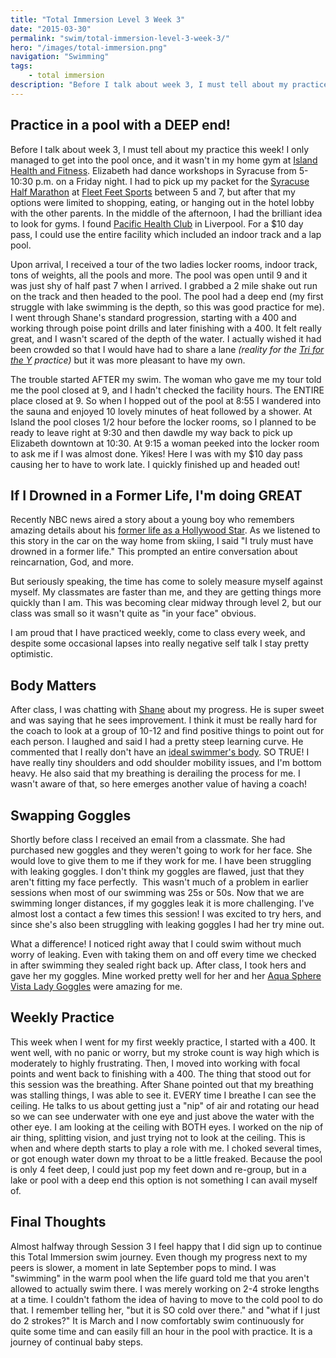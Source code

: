 ```yaml
---
title: "Total Immersion Level 3 Week 3"
date: "2015-03-30"
permalink: "swim/total-immersion-level-3-week-3/"
hero: "/images/total-immersion.png"
navigation: "Swimming"
tags:
    - total immersion
description: "Before I talk about week 3, I must tell about my practice this week! I only managed to get into the pool once, and it wasn't in my home gym at Island Health and Fitness."
---
```


## Practice in a pool with a DEEP end!

Before I talk about week 3, I must tell about my practice this week! I only managed to get into the pool once, and it wasn't in my home gym at [Island Health and Fitness](http://www.islandhealthfitness.com/ "Island Health and Fitness"). Elizabeth had dance workshops in Syracuse from 5-10:30 p.m. on a Friday night. I had to pick up my packet for the [Syracuse Half Marathon](/race-report/syracuse-half-marathon/ "Syracuse Half Marathon") at [Fleet Feet Sports](http://www.fleetfeetsyracuse.com/ "Fleet Feet Sports Syracuse") between 5 and 7, but after that my options were limited to shopping, eating, or hanging out in the hotel lobby with the other parents. In the middle of the afternoon, I had the brilliant idea to look for gyms. I found [Pacific Health Club](http://pacifichealthclub.com/ "Pacific Health Club") in Liverpool. For a $10 day pass, I could use the entire facility which included an indoor track and a lap pool.

Upon arrival, I received a tour of the two ladies locker rooms, indoor track, tons of weights, all the pools and more. The pool was open until 9 and it was just shy of half past 7 when I arrived. I grabbed a 2 mile shake out run on the track and then headed to the pool. The pool had a deep end (my first struggle with lake swimming is the depth, so this was good practice for me). I went through Shane's standard progression, starting with a 400 and working through poise point drills and later finishing with a 400. It felt really great, and I wasn't scared of the depth of the water. I actually wished it had been crowded so that I would have had to share a lane _(reality for the [Tri for the Y](http://www.runningintheusa.com/Race/View.aspx?RaceID=13340 "Tri for the Y Ithaca 2015") practice)_ but it was more pleasant to have my own.

The trouble started AFTER my swim. The woman who gave me my tour told me the pool closed at 9, and I hadn't checked the facility hours. The ENTIRE place closed at 9. So when I hopped out of the pool at 8:55 I wandered into the sauna and enjoyed 10 lovely minutes of heat followed by a shower. At Island the pool closes 1/2 hour before the locker rooms, so I planned to be ready to leave right at 9:30 and then dawdle my way back to pick up Elizabeth downtown at 10:30. At 9:15 a woman peeked into the locker room to ask me if I was almost done. Yikes! Here I was with my $10 day pass causing her to have to work late. I quickly finished up and headed out!

## If I Drowned in a Former Life, I'm doing GREAT

Recently NBC news aired a story about a young boy who remembers amazing details about his [former life as a Hollywood Star](http://www.nbcnews.com/nightly-news/video/boy-remembers-amazing-details-of-past-life-as-hollywood-actor-416079939861 "Boy Former Life"). As we listened to this story in the car on the way home from skiing, I said "I truly must have drowned in a former life." This prompted an entire conversation about reincarnation, God, and more.

But seriously speaking, the time has come to solely measure myself against myself. My classmates are faster than me, and they are getting things more quickly than I am. This was becoming clear midway through level 2, but our class was small so it wasn't quite as "in your face" obvious.

I am proud that I have practiced weekly, come to class every week, and despite some occasional lapses into really negative self talk I stay pretty optimistic.

## Body Matters

After class, I was chatting with [Shane](http://www.zendurancecycling.com/shane-eversfield.html "Shane Eversfield ") about my progress. He is super sweet and was saying that he sees improvement. I think it must be really hard for the coach to look at a group of 10-12 and find positive things to point out for each person. I laughed and said I had a pretty steep learning curve. He commented that I really don't have an [ideal swimmer's body](http://www.swimmingworldmagazine.com/articles/swimmagazine/articles/199909-01swim_art.asp "Ideal Swimmer's Body"). SO TRUE! I have really tiny shoulders and odd shoulder mobility issues, and I'm bottom heavy. He also said that my breathing is derailing the process for me. I wasn't aware of that, so here emerges another value of having a coach!

## Swapping Goggles

Shortly before class I received an email from a classmate. She had purchased new goggles and they weren't going to work for her face. She would love to give them to me if they work for me. I have been struggling with leaking goggles. I don't think my goggles are flawed, just that they aren't fitting my face perfectly.  This wasn't much of a problem in earlier sessions when most of our swimming was 25s or 50s. Now that we are swimming longer distances, if my goggles leak it is more challenging. I've almost lost a contact a few times this session! I was excited to try hers, and since she's also been struggling with leaking goggles I had her try mine out.

What a difference! I noticed right away that I could swim without much worry of leaking. Even with taking them on and off every time we checked in after swimming they sealed right back up. After class, I took hers and gave her my goggles. Mine worked pretty well for her and her [Aqua Sphere Vista Lady Goggles](http://www.amazon.com/gp/product/B00HSNIF7W) were amazing for me.

## Weekly Practice

This week when I went for my first weekly practice, I started with a 400. It went well, with no panic or worry, but my stroke count is way high which is moderately to highly frustrating. Then, I moved into working with focal points and went back to finishing with a 400. The thing that stood out for this session was the breathing. After Shane pointed out that my breathing was stalling things, I was able to see it. EVERY time I breathe I can see the ceiling. He talks to us about getting just a "nip" of air and rotating our head so we can see underwater with one eye and just above the water with the other eye. I am looking at the ceiling with BOTH eyes. I worked on the nip of air thing, splitting vision, and just trying not to look at the ceiling. This is when and where depth starts to play a role with me. I choked several times, or got enough water down my throat to be a little freaked. Because the pool is only 4 feet deep, I could just pop my feet down and re-group, but in a lake or pool with a deep end this option is not something I can avail myself of.

## Final Thoughts

Almost halfway through Session 3 I feel happy that I did sign up to continue this Total Immersion swim journey. Even though my progress next to my peers is slower, a moment in late September pops to mind. I was "swimming" in the warm pool when the life guard told me that you aren't allowed to actually swim there. I was merely working on 2-4 stroke lengths at a time. I couldn't fathom the idea of having to move to the cold pool to do that. I remember telling her, "but it is SO cold over there." and "what if I just do 2 strokes?" It is March and I now comfortably swim continuously for quite some time and can easily fill an hour in the pool with practice. It is a journey of continual baby steps.
